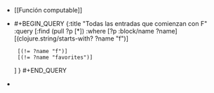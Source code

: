 - [[Función computable]]
- #+BEGIN_QUERY
  {:title "Todas las entradas que comienzan con F"
   :query [:find (pull ?p [*])
           :where 
           [?p :block/name ?name]
  	 [(clojure.string/starts-with? ?name "f")]
           
       [(!= ?name "f")]
       [(!= ?name "favorites")]
  	 ]
  }
  #+END_QUERY
-